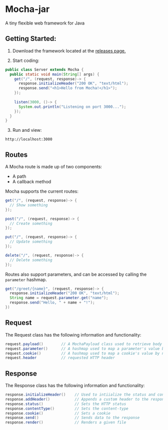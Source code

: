 # Mocha-jar
A tiny flexible web framework for Java

## Getting Started:

1. Download the framework located at the <a href="https://github.com/GabrielGavrilov/mocha-jar/releases">releases page.</a>

2. Start coding:
```Java
public class Server extends Mocha {
  public static void main(String[] args) {
    get("/", (request, response)-> {
      response.initializeHeader("200 OK", "text/html");
      response.send("<h1>Hello from Mocha!</h1>");
    });
  
    listen(3000, ()-> {
      System.out.println("Listening on port 3000...");
    });
  }
}
```
3. Run and view:
```
http://localhost:3000
```

## Routes

A Mocha route is made up of two components: 
- A path
- A callback method

Mocha supports the current routes:

```java
get("/", (request, response)-> {
  // Show something
});

post("/", (request, response)-> {
  // Create something
});

put("/", (request, response)-> {
  // Update something
});

delete("/", (request, response)-> {
  // Delete something
});
```

Routes also support parameters, and can be accessed by calling the ``parameter`` hashmap. 

```java
get("/greet/{name}", (request, response)-> {
  response.initializeHeader("200 OK", "text/html");
  String name = request.parameter.get("name");
  response.send("Hello, " + name + "!");
})
```

## Request

The Request class has the following information and functionality:
```java
request.payload()        // A MochaPayload class used to retrieve body payload information
request.parameter()      // A hashmap used to map a parameter's value by name
request.cookie()         // A hashmap used to map a cookie's value by name
request.header           // requested HTTP header
```

## Response
The Response class has the following information and functionality:
```java
response.initializeHeader()    // Used to intiialize the status and content-type for the response
response.addHeader()           // Appends a custom header to the response
response.status()              // Sets the HTTP status
response.contentType()         // Sets the content-type
response.cookie()              // Sets a cookie
response.send()                // Sends data to the response
response.render()              // Renders a given file
```

